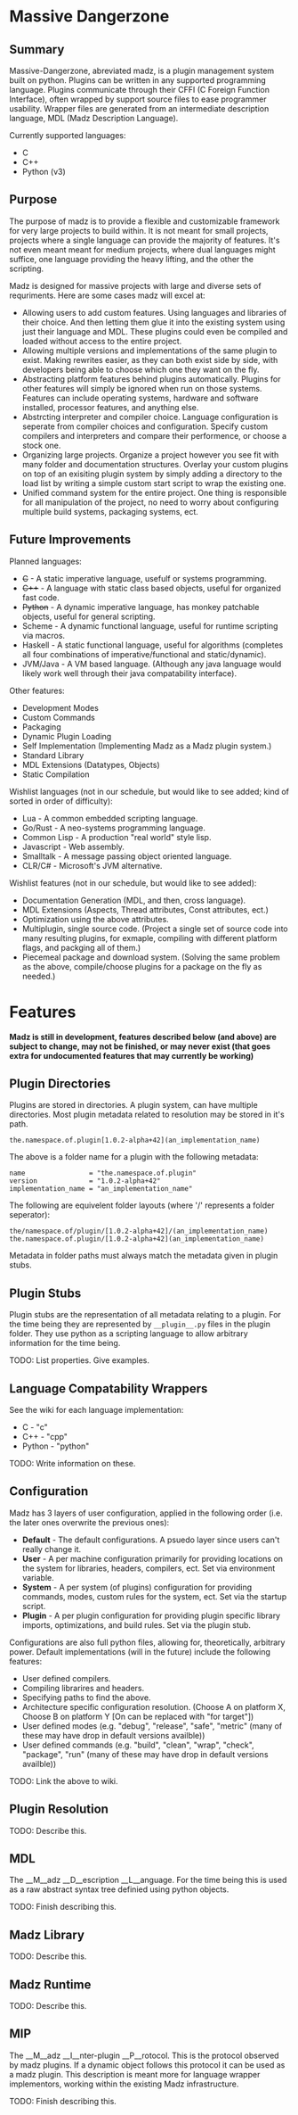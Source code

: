 Massive Dangerzone
==================

Summary
------------------

Massive-Dangerzone, abreviated madz, is a plugin management system built on python. Plugins can be written in any supported programming language. Plugins communicate through their CFFI (C Foreign Function Interface), often wrapped by support source files to ease programmer usability. Wrapper files are generated from an intermediate description language, MDL (Madz Description Language).

Currently supported languages:
* C
* C++
* Python (v3)

Purpose
------------------

The purpose of madz is to provide a flexible and customizable framework for very large projects to build within. It is not meant for small projects, projects where a single language can provide the majority of features. It's not even meant meant for medium projects, where dual languages might suffice, one language providing the heavy lifting, and the other the scripting. 

Madz is designed for massive projects with large and diverse sets of requriments. Here are some cases madz will excel at:
* Allowing users to add custom features. Using languages and libraries of their choice. And then letting them glue it into the existing system using just their language and MDL. These plugins could even be compiled and loaded without access to the entire project.
* Allowing multiple versions and implementations of the same plugin to exist. Making rewrites easier, as they can both exist side by side, with developers being able to choose which one they want on the fly.
* Abstracting platform features behind plugins automatically. Plugins for other features will simply be ignored when run on those systems. Features can include operating systems, hardware and software installed, processor features, and anything else.
* Abstrcting interpreter and compiler choice. Language configuration is seperate from compiler choices and configuration. Specify custom compilers and interpreters and compare their performence, or choose a stock one.
* Organizing large projects. Organize a project however you see fit with many folder and documentation structures. Overlay your custom plugins on top of an exisiting plugin system by simply adding a directory to the load list by writing a simple custom start script to wrap the existing one.
* Unified command system for the entire project. One thing is responsible for all manipulation of the project, no need to worry about configuring multiple build systems, packaging systems, ect.

Future Improvements
------------------

Planned languages:
* ~~C~~ - A static imperative language, usefulf or systems programming.
* ~~C++~~ - A language with static class based objects, useful for organized fast code.
* ~~Python~~ - A dynamic imperative language, has monkey patchable objects, useful for general scripting.
* Scheme - A dynamic functional language, useful for runtime scripting via macros.
* Haskell - A static functional language, useful for algorithms (completes all four combinations of imperative/functional and static/dynamic).
* JVM/Java - A VM based language. (Although any java language would likely work well through their java compatability interface).

Other features:
* Development Modes
* Custom Commands
* Packaging
* Dynamic Plugin Loading
* Self Implementation (Implementing Madz as a Madz plugin system.)
* Standard Library
* MDL Extensions (Datatypes, Objects)
* Static Compilation

Wishlist languages (not in our schedule, but would like to see added; kind of sorted in order of difficulty):
* Lua - A common embedded scripting language.
* Go/Rust - A neo-systems programming language.
* Common Lisp - A production "real world" style lisp.
* Javascript - Web assembly.
* Smalltalk - A message passing object oriented language.
* CLR/C# - Microsoft's JVM alternative.

Wishlist features (not in our schedule, but would like to see added):
* Documentation Generation (MDL, and then, cross language).
* MDL Extensions (Aspects, Thread attributes, Const attributes, ect.)
* Optimization using the above attributes.
* Multiplugin, single source code. (Project a single set of source code into many resulting plugins, for exmaple, compiling with different platform flags, and packging all of them.)
* Piecemeal package and download system. (Solving the same problem as the above, compile/choose plugins for a package on the fly as needed.)

Features
==================

__Madz is still in development, features described below (and above) are subject to change, may not be finished, or may never exist (that goes extra for undocumented features that may currently be working)__

Plugin Directories
------------------
Plugins are stored in directories. A plugin system, can have multiple directories. Most plugin metadata related to resolution may be stored in it's path.


    the.namespace.of.plugin[1.0.2-alpha+42](an_implementation_name)


The above is a folder name for a plugin with the following metadata:


    name                = "the.namespace.of.plugin"
    version             = "1.0.2-alpha+42"
    implementation_name = "an_implementation_name"


The following are equivelent folder layouts (where '/' represents a folder seperator):


    the/namespace.of/plugin/[1.0.2-alpha+42]/(an_implementation_name)
    the.namespace.of.plugin/[1.0.2-alpha+42](an_implementation_name)

Metadata in folder paths must always match the metadata given in plugin stubs.


Plugin Stubs
------------------
Plugin stubs are the representation of all metadata relating to a plugin. For the time being they are represented by `__plugin__.py` files in the plugin folder. They use python as a scripting language to allow arbitrary information for the time being.

TODO: List properties. Give examples.


Language Compatability Wrappers
------------------
See the wiki for each language implementation:

* C - "c"
* C++ - "cpp"
* Python - "python"

TODO: Write information on these.


Configuration
------------------
Madz has 3 layers of user configuration, applied in the following order (i.e. the later ones overwrite the previous ones):

* __Default__ - The default configurations. A psuedo layer since users can't really change it.
* __User__ - A per machine configuration primarily for providing locations on the system for libraries, headers, compilers, ect. Set via environment variable.
* __System__ - A per system (of plugins) configuration for providing commands, modes, custom rules for the system, ect. Set via the startup script.
* __Plugin__ - A per plugin configuration for providing plugin specific library imports, optimizations, and build rules. Set via the plugin stub.

Configurations are also full python files, allowing for, theoretically, arbitrary power. Default implementations (will in the future) include the following features:

* User defined compilers.
* Compiling librarires and headers.
* Specifying paths to find the above.
* Architecture specific configuration resolution. (Choose A on platform X, Choose B on platform Y [On can be replaced with "for target"])
* User defined modes (e.g. "debug", "release", "safe", "metric" (many of these may have drop in default versions availble))
* User defined commands (e.g. "build", "clean", "wrap", "check", "package", "run" (many of these may have drop in default versions availble))

TODO: Link the above to wiki.


Plugin Resolution
------------------

TODO: Describe this.


MDL
------------------
The __M__adz __D__escription __L__anguage. For the time being this is used as a raw abstract syntax tree definied using python objects.

TODO: Finish describing this.


Madz Library
------------------

TODO: Describe this.


Madz Runtime
------------------

TODO: Describe this.


MIP
------------------
The __M__adz __I__nter-plugin __P__rotocol. This is the protocol observed by madz plugins. If a dynamic object follows this protocol it can be used as a madz plugin. This description is meant more for language wrapper implementors, working within the existing Madz infrastructure.

TODO: Finish describing this.


